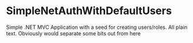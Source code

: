 # SimpleNetAuthWithDefaultUsers
Simple .NET MVC Application with a seed for creating users/roles. All plain text. Obviously would separate some bits out from here
